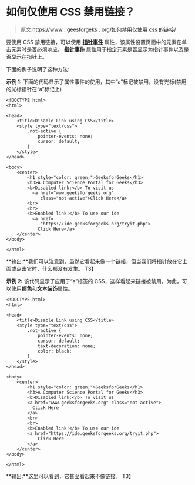 # 如何仅使用 CSS 禁用链接？

> 原文:[https://www . geesforgeks . org/如何禁用仅使用 css 的链接/](https://www.geeksforgeeks.org/how-to-disable-a-link-using-only-css/)

要使用 CSS 禁用链接，可以使用 **[指针事件](https://www.geeksforgeeks.org/css-pointer-events-property/)** 属性，该属性设置页面中的元素在单击元素时是否必须响应。 **[指针事件](https://www.geeksforgeeks.org/css-pointer-events-property/)** 属性用于指定元素是否显示为指针事件以及是否显示在指针上。

下面的例子说明了这种方法:

**示例 1:** 下面的代码显示了属性事件的使用，其中“a”标记被禁用，没有光标(禁用的光标指针在“a”标记上)

```
<!DOCTYPE html>
<html>

<head>
    <title>Disable Link using CSS</title>
    <style type="text/css">
        .not-active {
            pointer-events: none;
            cursor: default;
        }
    </style>
</head>

<body>
    <center>
        <h1 style="color: green;">GeeksforGeeks</h1>
        <h3>A Computer Science Portal for Geeks</h3>
        <b>Disabled link:</b> To visit us 
          <a href="www.geeksforgeeks.org"
             class="not-active">Click Here</a>
        <br>
        <br>
        <b>Enabled link:</b> To use our ide 
          <a href=
             "https://ide.geeksforgeeks.org/tryit.php">
            Click Here</a>
    </center>
</body>

</html>
```

**输出:**我们可以注意到，虽然它看起来像一个链接，但当我们将指针放在它上面或点击它时，什么都没有发生。
T3】

**示例 2:** 该代码显示了应用于“a”标签的 CSS，这样看起来链接被禁用，为此，可以使用**颜色**和**文本装饰**属性。

```
<!DOCTYPE html>
<html>

<head>
    <title>Disable Link using CSS</title>
    <style type="text/css">
        .not-active {
            pointer-events: none;
            cursor: default;
            text-decoration: none;
            color: black;
        }
    </style>
</head>

<body>
    <center>
        <h1 style="color: green;">GeeksforGeeks</h1>
        <h3>A Computer Science Portal for Geeks</h3>
        <b>Disabled link:</b> To visit us
        <a href="www.geeksforgeeks.org" class="not-active">
          Click Here
        </a>
        <br>
        <br>
        <b>Enabled link:</b> To use our ide
        <a href="https://ide.geeksforgeeks.org/tryit.php">
            Click Here
        </a>
    </center>
</body>

</html>
```

**输出:**这里可以看到，它甚至看起来不像链接。
T3】